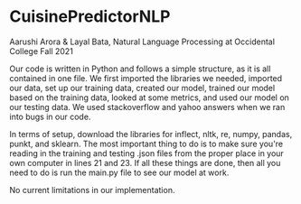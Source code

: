 # CuisinePredictorNLP
Aarushi Arora & Layal Bata, Natural Language Processing at Occidental College Fall 2021

Our code is written in Python and follows a simple structure, as it is all contained in one file. We first imported the libraries we needed, imported our data, set up our training data, created our model, trained our model based on the training data, looked at some metrics, and used our model on our testing data. We used stackoverflow and yahoo answers when we ran into bugs in our code. 

In terms of setup, download the libraries for inflect, nltk, re, numpy, pandas, punkt, and sklearn. The most important thing to do is to make sure you're reading in the training and testing .json files from the proper place in your own computer in lines 21 and 23. If all these things are done, then all you need to do is run the main.py file to see our model at work.

No current limitations in our implementation.
